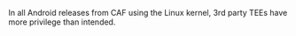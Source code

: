 In all Android releases from CAF using the Linux kernel, 3rd party TEEs have more privilege than intended.